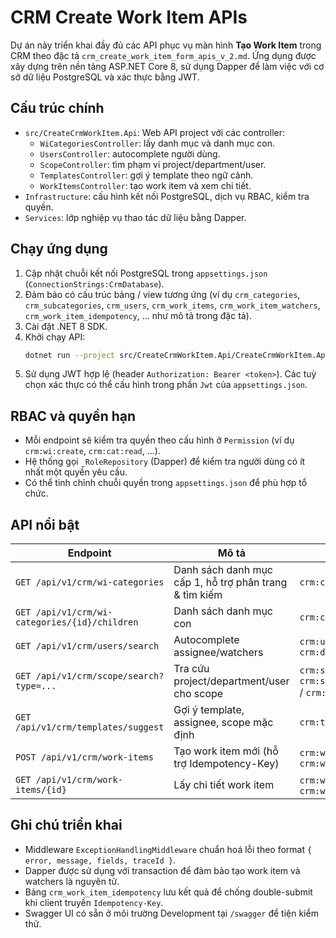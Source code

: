# CRM Create Work Item APIs

Dự án này triển khai đầy đủ các API phục vụ màn hình **Tạo Work Item** trong CRM theo đặc tả `crm_create_work_item_form_apis_v_2.md`. Ứng dụng được xây dựng trên nền tảng ASP.NET Core 8, sử dụng Dapper để làm việc với cơ sở dữ liệu PostgreSQL và xác thực bằng JWT.

## Cấu trúc chính

- `src/CreateCrmWorkItem.Api`: Web API project với các controller:
  - `WiCategoriesController`: lấy danh mục và danh mục con.
  - `UsersController`: autocomplete người dùng.
  - `ScopeController`: tìm phạm vi project/department/user.
  - `TemplatesController`: gợi ý template theo ngữ cảnh.
  - `WorkItemsController`: tạo work item và xem chi tiết.
- `Infrastructure`: cấu hình kết nối PostgreSQL, dịch vụ RBAC, kiểm tra quyền.
- `Services`: lớp nghiệp vụ thao tác dữ liệu bằng Dapper.

## Chạy ứng dụng

1. Cập nhật chuỗi kết nối PostgreSQL trong `appsettings.json` (`ConnectionStrings:CrmDatabase`).
2. Đảm bảo có cấu trúc bảng / view tương ứng (ví dụ `crm_categories`, `crm_subcategories`, `crm_users`, `crm_work_items`, `crm_work_item_watchers`, `crm_work_item_idempotency`, ... như mô tả trong đặc tả).
3. Cài đặt .NET 8 SDK.
4. Khởi chạy API:
   ```bash
   dotnet run --project src/CreateCrmWorkItem.Api/CreateCrmWorkItem.Api.csproj
   ```
5. Sử dụng JWT hợp lệ (header `Authorization: Bearer <token>`). Các tuỳ chọn xác thực có thể cấu hình trong phần `Jwt` của `appsettings.json`.

## RBAC và quyền hạn

- Mỗi endpoint sẽ kiểm tra quyền theo cấu hình ở `Permission` (ví dụ `crm:wi:create`, `crm:cat:read`, ...).
- Hệ thống gọi `_RoleRepository` (Dapper) để kiểm tra người dùng có ít nhất một quyền yêu cầu.
- Có thể tinh chỉnh chuỗi quyền trong `appsettings.json` để phù hợp tổ chức.

## API nổi bật

| Endpoint | Mô tả | Quyền yêu cầu |
| --- | --- | --- |
| `GET /api/v1/crm/wi-categories` | Danh sách danh mục cấp 1, hỗ trợ phân trang & tìm kiếm | `crm:cat:read` |
| `GET /api/v1/crm/wi-categories/{id}/children` | Danh sách danh mục con | `crm:cat:read` |
| `GET /api/v1/crm/users/search` | Autocomplete assignee/watchers | `crm:user:read` hoặc `crm:directory:read` |
| `GET /api/v1/crm/scope/search?type=...` | Tra cứu project/department/user cho scope | `crm:scope:project:read` / `crm:scope:department:read` / `crm:scope:user:read` |
| `GET /api/v1/crm/templates/suggest` | Gợi ý template, assignee, scope mặc định | `crm:template:suggest:read` |
| `POST /api/v1/crm/work-items` | Tạo work item mới (hỗ trợ Idempotency-Key) | `crm:wi:create` hoặc `crm:wi:admin` |
| `GET /api/v1/crm/work-items/{id}` | Lấy chi tiết work item | `crm:wi:read` hoặc `crm:wi:admin` |

## Ghi chú triển khai

- Middleware `ExceptionHandlingMiddleware` chuẩn hoá lỗi theo format `{ error, message, fields, traceId }`.
- Dapper được sử dụng với transaction để đảm bảo tạo work item và watchers là nguyên tử.
- Bảng `crm_work_item_idempotency` lưu kết quả để chống double-submit khi client truyền `Idempotency-Key`.
- Swagger UI có sẵn ở môi trường Development tại `/swagger` để tiện kiểm thử.
